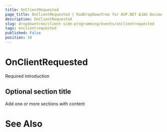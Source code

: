 ```yaml
---
title: OnClientRequested
page_title: OnClientRequested | RadDropDownTree for ASP.NET AJAX Documentation
description: OnClientRequested
slug: dropdowntree/client-side-programming/events/onclientrequested
tags: onclientrequested
published: False
position: 10
---
```


# OnClientRequested



Required introduction

## Optional section title

Add one or more sections with content

# See Also
